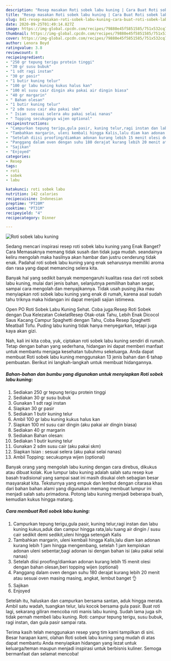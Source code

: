 ```yaml
---
description: "Resep masakan Roti sobek labu kuning | Cara Buat Roti sobek labu kuning Yang Menggugah Selera"
title: "Resep masakan Roti sobek labu kuning | Cara Buat Roti sobek labu kuning Yang Menggugah Selera"
slug: 841-resep-masakan-roti-sobek-labu-kuning-cara-buat-roti-sobek-labu-kuning-yang-menggugah-selera
date: 2020-09-25T01:49:14.827Z
image: https://img-global.cpcdn.com/recipes/79880e45f5851585/751x532cq70/roti-sobek-labu-kuning-foto-resep-utama.jpg
thumbnail: https://img-global.cpcdn.com/recipes/79880e45f5851585/751x532cq70/roti-sobek-labu-kuning-foto-resep-utama.jpg
cover: https://img-global.cpcdn.com/recipes/79880e45f5851585/751x532cq70/roti-sobek-labu-kuning-foto-resep-utama.jpg
author: Lenora Boyd
ratingvalue: 3.8
reviewcount: 8
recipeingredient:
- "250 gr tepung terigu protein tinggi"
- "30 gr susu bubuk"
- "1 sdt ragi instan"
- "30 gr pasir"
- "1 butir kuning telur"
- "100 gr labu kuning kukus halus kan"
- "100 ml susu cair dingin aku pakai air dingin biasa"
- "40 gr margarin"
- " Bahan olesan"
- "1 butir kuning telur"
- "2 sdm susu cair aku pakai skm"
- " Isian  sesuai selera aku pakai selai nanas"
- " Topping secukupnya wijen optional"
recipeinstructions:
- "Campurkan tepung terigu,gula pasir, kuning telur,ragi instan dan labu kuning kukus,aduk dan campur hingga rata,lalu tuang air dingin / susu cair sedikit demi sedikit,uleni hingga setengah Kalis"
- "Tambahkan margarin, uleni kembali hingga Kalis,lalu diam kan adonan kurang lebih 1 jam hingga mengembang, setelah 1 jam kempiskan adonan uleni sebentar,bagi adonan isi dengan bahan isi (aku pakai selai nanas)"
- "Setelah diisi proofing/diamkan adonan kurang lebih 15 menit olesi dengan bahan olesan,beri topping wijen (optional)"
- "Panggang dalam oven dengan suhu 180 derajat kurang lebih 20 menit atau sesuai oven masing masing, angkat, lembut banget 👌"
- "Sajikan"
- "Enjoyed"
categories:
- Resep
tags:
- roti
- sobek
- labu

katakunci: roti sobek labu 
nutrition: 142 calories
recipecuisine: Indonesian
preptime: "PT20M"
cooktime: "PT31M"
recipeyield: "4"
recipecategory: Dinner

---
```



![Roti sobek labu kuning](https://img-global.cpcdn.com/recipes/79880e45f5851585/751x532cq70/roti-sobek-labu-kuning-foto-resep-utama.jpg)

Sedang mencari inspirasi resep roti sobek labu kuning yang Enak Banget? Cara Memasaknya memang tidak susah dan tidak juga mudah. seandainya keliru mengolah maka hasilnya akan hambar dan justru cenderung tidak enak. Padahal roti sobek labu kuning yang enak seharusnya memiliki aroma dan rasa yang dapat memancing selera kita.

Banyak hal yang sedikit banyak mempengaruhi kualitas rasa dari roti sobek labu kuning, mulai dari jenis bahan, selanjutnya pemilihan bahan segar, sampai cara mengolah dan menyajikannya. Tidak usah pusing jika mau menyiapkan roti sobek labu kuning yang enak di rumah, karena asal sudah tahu triknya maka hidangan ini dapat menjadi sajian istimewa.

Open PO Roti Sobek Labu Kuning Sehat. Coba juga:Resep Roti Sobek dengan Dua Kelezatan CokelatResep Otak-otak Tahu, Lebih Enak Dicocol Saus Kacang Campur Spaghetti dengan Tahu, Coba Resep Spaghetti Meatball Tofu. Puding labu kuning tidak hanya menyegarkan, tetapi juga kaya akan gizi.


Nah, kali ini kita coba, yuk, ciptakan roti sobek labu kuning sendiri di rumah. Tetap dengan bahan yang sederhana, hidangan ini dapat memberi manfaat untuk membantu menjaga kesehatan tubuhmu sekeluarga. Anda dapat membuat Roti sobek labu kuning menggunakan 13 jenis bahan dan 6 tahap pembuatan. Berikut ini langkah-langkah untuk membuat hidangannya.

<!--inarticleads1-->

##### Bahan-bahan dan bumbu yang digunakan untuk menyiapkan Roti sobek labu kuning:

1. Sediakan 250 gr tepung terigu protein tinggi
1. Sediakan 30 gr susu bubuk
1. Gunakan 1 sdt ragi instan
1. Siapkan 30 gr pasir
1. Sediakan 1 butir kuning telur
1. Ambil 100 gr labu kuning kukus halus kan
1. Siapkan 100 ml susu cair dingin (aku pakai air dingin biasa)
1. Sediakan 40 gr margarin
1. Sediakan  Bahan olesan:
1. Sediakan 1 butir kuning telur
1. Gunakan 2 sdm susu cair (aku pakai skm)
1. Siapkan  Isian : sesuai selera (aku pakai selai nanas)
1. Ambil  Topping: secukupnya wijen (optional)


Banyak orang yang mengolah labu kuning dengan cara direbus, dikukus atau dibuat kolak. Kue lumpur labu kuning adalah salah satu resep kue basah tradisional yang sampai saat ini masih disukai oleh sebagian besar masyarakat kita. Teksturnya yang empuk dan lembut dengan citarasa khas dari bahan bahan alami yang digunakan memang membuat lumpur ini menjadi salah satu primadona. Potong labu kuning menjadi beberapa buah, kemudian kukus hingga matang. 

<!--inarticleads2-->

##### Cara membuat Roti sobek labu kuning:

1. Campurkan tepung terigu,gula pasir, kuning telur,ragi instan dan labu kuning kukus,aduk dan campur hingga rata,lalu tuang air dingin / susu cair sedikit demi sedikit,uleni hingga setengah Kalis
1. Tambahkan margarin, uleni kembali hingga Kalis,lalu diam kan adonan kurang lebih 1 jam hingga mengembang, setelah 1 jam kempiskan adonan uleni sebentar,bagi adonan isi dengan bahan isi (aku pakai selai nanas)
1. Setelah diisi proofing/diamkan adonan kurang lebih 15 menit olesi dengan bahan olesan,beri topping wijen (optional)
1. Panggang dalam oven dengan suhu 180 derajat kurang lebih 20 menit atau sesuai oven masing masing, angkat, lembut banget 👌
1. Sajikan
1. Enjoyed


Setelah itu, haluskan dan campurkan bersama santan, aduk hingga merata. Ambil satu wadah, tuangkan telur, lalu kocok bersama gula pasir. Buat roti lagi, sekarang giliran mencoba roti manis labu kuning. Sudah lama juga sih tidak pernah membeli labu kuning. Roti: campur tepung terigu, susu bubuk, ragi instan, dan gula pasir sampai rata. 

Terima kasih telah menggunakan resep yang tim kami tampilkan di sini. Besar harapan kami, olahan Roti sobek labu kuning yang mudah di atas dapat membantu Anda menyiapkan hidangan yang lezat untuk keluarga/teman maupun menjadi inspirasi untuk berbisnis kuliner. Semoga bermanfaat dan selamat mencoba!
